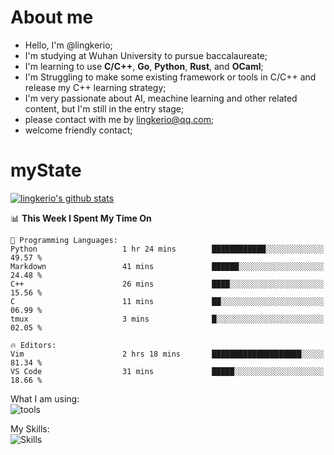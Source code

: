 # About me

- Hello, I'm @lingkerio; 
- I'm studying at Wuhan University to pursue baccalaureate;
- I'm learning to use **C/C++**, **Go**, **Python**, **Rust**, and **OCaml**;
- I'm Struggling to make some existing framework or tools in C/C++ and release my C++ learning strategy;
- I'm very passionate about AI, meachine learning and other related content, but I'm still in the entry stage;
- please contact with me by lingkerio@qq.com;
- welcome friendly contact;


# myState
[![lingkerio's github stats](https://github-readme-stats.vercel.app/api?username=lingkerio&count_private=true&show_icons=true&theme=radical "![lingkerio's github stats")](https://github.com/anuraghazra/github-readme-stats)

<!--[![Top Langs](https://github-readme-stats.vercel.app/api/top-langs/?username=lingkerio&layout=compact)](https://github.com/anuraghazra/github-readme-stats)-->

<!--START_SECTION:waka-->
📊 **This Week I Spent My Time On** 

```text
💬 Programming Languages: 
Python                   1 hr 24 mins        ████████████░░░░░░░░░░░░░   49.57 % 
Markdown                 41 mins             ██████░░░░░░░░░░░░░░░░░░░   24.48 % 
C++                      26 mins             ████░░░░░░░░░░░░░░░░░░░░░   15.56 % 
C                        11 mins             ██░░░░░░░░░░░░░░░░░░░░░░░   06.99 % 
tmux                     3 mins              █░░░░░░░░░░░░░░░░░░░░░░░░   02.05 % 

🔥 Editors: 
Vim                      2 hrs 18 mins       ████████████████████░░░░░   81.34 % 
VS Code                  31 mins             █████░░░░░░░░░░░░░░░░░░░░   18.66 % 
```


<!--END_SECTION:waka-->

What I am using:  
![tools](https://skillicons.dev/icons?i=discord,twitter,gitlab,git,github,neovim,vim,md,matlab,stackoverflow,visualstudio,vscode)  


My Skills:  
![Skills](https://skillicons.dev/icons?i=bash,c,cpp,cmake,ocaml,docker,latex,go,html,v,codepen,java,linux,powershell,py,qt,regex,rust,php)  
